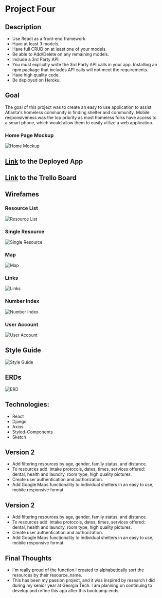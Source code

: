 # Project Four

## Description

* Use React as a front-end framework.
* Have at least 3 models. 
* Have full CRUD on at least one of your models.
* Be able to Add/Delete on any remaining models.
* Include a 3rd Party API.
* You must explicitly write the 3rd Party API calls in your app. Installing an npm package that includes API calls will not meet the requirements.
* Have high quality code.
* Be deployed on Heroku.

## Goal

The goal of this project was to create an easy to use application to assist Atlanta's homeless community in finding shelter and community. Mobile responsiveness was the top priority as most homeless folks have access to a smart phone, which would allow them to easily utilize a web application.

### Home Page Mockup
![Home Mockup](https://github.com/ronniegross/projectFour/blob/master/ASR_Mockups_StyleGuide/ASR_Home_Mockup.jpg?raw=true)

## [Link](https://atlanta-shelter-resource.herokuapp.com/) to the Deployed App

## [Link](https://trello.com/b/yX3KW3it/project-4-wdi) to the Trello Board

## Wirefames

### Resource List
![Resource List](https://github.com/ronniegross/projectFour/blob/master/ASR_Mockups_StyleGuide/ASR_Home.jpg?raw=true)

### Single Resource
![Single Resource](https://github.com/ronniegross/projectFour/blob/master/ASR_Mockups_StyleGuide/ASR_Single_Resource_MVP.jpg?raw=true)

### Map
![Map](https://github.com/ronniegross/projectFour/blob/master/ASR_Mockups_StyleGuide/ASR_Maps.jpg?raw=true) 

### Links
![Links](https://github.com/ronniegross/projectFour/blob/master/ASR_Mockups_StyleGuide/ASR_Links.jpg?raw=true)

### Number Index
![Number Index](https://github.com/ronniegross/projectFour/blob/master/ASR_Mockups_StyleGuide/ASR_Number_Index.jpg?raw=trueg)

### User Account
![User Account](https://github.com/ronniegross/projectFour/blob/master/ASR_Mockups_StyleGuide/ASR_Account_Info.jpg?raw=true)

## Style Guide
![Style Guide](https://github.com/ronniegross/projectFour/blob/master/ASR_Mockups_StyleGuide/ASR_Style_Guide.jpg?raw=true)

## ERDs
![ERD](https://github.com/ronniegross/projectFour/blob/master/ASR_Mockups_StyleGuide/ASR_MVP.jpg?raw=true)

## Technologies:
* React
* Django 
* Axios
* Styled-Components
* Sketch

## Version 2
* Add filtering resources by age, gender, family status, and distance.
* To resources add: intake protocols, dates, times, services offered: dental, health and laundry, room type, high quality pictures.
* Create user authentication and authorization.
* Add Google Maps functionality to individual shelters in an easy to use, mobile responsive format.

## Version 2
* Add filtering resources by age, gender, family status, and distance.
* To resources add: intake protocols, dates, times, services offered: dental, health and laundry, room type, high quality pictures.
* Create user authentication and authorization.
* Add Google Maps functionality to individual shelters in an easy to use, mobile responsive format.

## Final Thoughts
* I'm really proud of the function I created to alphabetically sort the resources by their resource_name.
* This has been my passion project, and it was inspired by research I did during my senior year at Georgia Tech. I am planning on continuing to develop and refine this app after this bootcamp ends.
